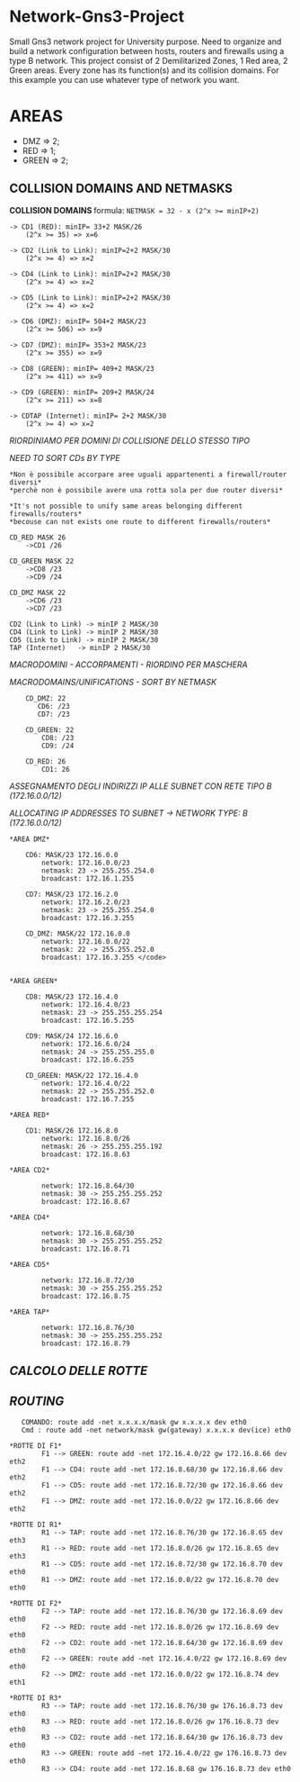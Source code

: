 # Network-Gns3-Project
Small Gns3 network project for University purpose. Need to organize and build a network configuration between hosts, routers and firewalls using a type B network.
This project consist of 2 Demilitarized Zones, 1 Red area, 2 Green areas. Every zone has its function(s) and its collision domains.
For this example you can use whatever type of network you want.

<h1> AREAS</h1>

 - DMZ => 2; 
 - RED => 1;
 - GREEN => 2;

<h2>COLLISION DOMAINS AND NETMASKS</h2>
 <b> COLLISION DOMAINS </b>
    formula: <code>NETMASK = 32 - x (2^x >= minIP+2)</code>
    
    -> CD1 (RED): minIP= 33+2 MASK/26
        (2^x >= 35) => x=6

    -> CD2 (Link to Link): minIP=2+2 MASK/30
        (2^x >= 4) => x=2

    -> CD4 (Link to Link): minIP=2+2 MASK/30
        (2^x >= 4) => x=2

    -> CD5 (Link to Link): minIP=2+2 MASK/30
        (2^x >= 4) => x=2

    -> CD6 (DMZ): minIP= 504+2 MASK/23
        (2^x >= 506) => x=9

    -> CD7 (DMZ): minIP= 353+2 MASK/23
        (2^x >= 355) => x=9

    -> CD8 (GREEN): minIP= 409+2 MASK/23
        (2^x >= 411) => x=9

    -> CD9 (GREEN): minIP= 209+2 MASK/24
        (2^x >= 211) => x=8

    -> CDTAP (Internet): minIP= 2+2 MASK/30
        (2^x >= 4) => x=2

*RIORDINIAMO PER DOMINI DI COLLISIONE DELLO STESSO TIPO*

*NEED TO SORT CDs BY TYPE*

    *Non è possibile accorpare aree uguali appartenenti a firewall/router diversi*
    *perchè non è possibile avere una rotta sola per due router diversi*
    
    *It's not possible to unify same areas belonging different firewalls/routers*
    *becouse can not exists one route to different firewalls/routers*

    CD_RED MASK 26
        ->CD1 /26
    
    CD_GREEN MASK 22
        ->CD8 /23
        ->CD9 /24
    
    CD_DMZ MASK 22
        ->CD6 /23
        ->CD7 /23

    CD2 (Link to Link) -> minIP 2 MASK/30
    CD4 (Link to Link) -> minIP 2 MASK/30
    CD5 (Link to Link) -> minIP 2 MASK/30
    TAP (Internet)   -> minIP 2 MASK/30

*MACRODOMINI - ACCORPAMENTI - RIORDINO PER MASCHERA*

*MACRODOMAINS/UNIFICATIONS - SORT BY NETMASK*

        CD_DMZ: 22
           CD6: /23
           CD7: /23
        
        CD_GREEN: 22
            CD8: /23
            CD9: /24

        CD_RED: 26
            CD1: 26



*ASSEGNAMENTO DEGLI INDIRIZZI IP ALLE SUBNET CON RETE TIPO B (172.16.0.0/12)*

*ALLOCATING IP ADDRESSES TO SUBNET -> NETWORK TYPE: B (172.16.0.0/12)*


    *AREA DMZ*
   
        CD6: MASK/23 172.16.0.0
            network: 172.16.0.0/23
            netmask: 23 -> 255.255.254.0
            broadcast: 172.16.1.255

        CD7: MASK/23 172.16.2.0
            network: 172.16.2.0/23
            netmask: 23 -> 255.255.254.0
            broadcast: 172.16.3.255

        CD_DMZ: MASK/22 172.16.0.0
            network: 172.16.0.0/22
            netmask: 22 -> 255.255.252.0 
            broadcast: 172.16.3.255 </code>
    
    
    *AREA GREEN*

        CD8: MASK/23 172.16.4.0
            network: 172.16.4.0/23
            netmask: 23 -> 255.255.255.254
            broadcast: 172.16.5.255

        CD9: MASK/24 172.16.6.0
            network: 172.16.6.0/24
            netmask: 24 -> 255.255.255.0
            broadcast: 172.16.6.255

        CD_GREEN: MASK/22 172.16.4.0
            network: 172.16.4.0/22
            netmask: 22 -> 255.255.252.0
            broadcast: 172.16.7.255

    *AREA RED*

        CD1: MASK/26 172.16.8.0
            network: 172.16.8.0/26
            netmask: 26 -> 255.255.255.192
            broadcast: 172.16.8.63

    *AREA CD2*

            network: 172.16.8.64/30
            netmask: 30 -> 255.255.255.252
            broadcast: 172.16.8.67

    *AREA CD4*

            network: 172.16.8.68/30
            netmask: 30 -> 255.255.255.252
            broadcast: 172.16.8.71

    *AREA CD5*

            network: 172.16.8.72/30
            netmask: 30 -> 255.255.255.252
            broadcast: 172.16.8.75

    *AREA TAP*

            network: 172.16.8.76/30
            netmask: 30 -> 255.255.255.252
            broadcast: 172.16.8.79

*<h2>CALCOLO DELLE ROTTE</h2>*
*<h2>ROUTING</h2>*

       COMANDO: route add -net x.x.x.x/mask gw x.x.x.x dev eth0
       Cmd : route add -net network/mask gw(gateway) x.x.x.x dev(ice) eth0

    *ROTTE DI F1*
            F1 --> GREEN: route add -net 172.16.4.0/22 gw 172.16.8.66 dev eth2
            F1 --> CD4: route add -net 172.16.8.68/30 gw 172.16.8.66 dev eth2
            F1 --> CD5: route add -net 172.16.8.72/30 gw 172.16.8.66 dev eth2
            F1 --> DMZ: route add -net 172.16.0.0/22 gw 172.16.8.66 dev eth2

    *ROTTE DI R1*
            R1 --> TAP: route add -net 172.16.8.76/30 gw 172.16.8.65 dev eth3
            R1 --> RED: route add -net 172.16.8.0/26 gw 172.16.8.65 dev eth3
            R1 --> CD5: route add -net 172.16.8.72/30 gw 172.16.8.70 dev eth0
            R1 --> DMZ: route add -net 172.16.0.0/22 gw 172.16.8.70 dev eth0

    *ROTTE DI F2*
            F2 --> TAP: route add -net 172.16.8.76/30 gw 172.16.8.69 dev eth0
            F2 --> RED: route add -net 172.16.8.0/26 gw 172.16.8.69 dev eth0
            F2 --> CD2: route add -net 172.16.8.64/30 gw 172.16.8.69 dev eth0
            F2 --> GREEN: route add -net 172.16.4.0/22 gw 172.16.8.69 dev eth0
            F2 --> DMZ: route add -net 172.16.0.0/22 gw 172.16.8.74 dev eth1

    *ROTTE DI R3*
            R3 --> TAP: route add -net 172.16.8.76/30 gw 176.16.8.73 dev eth0
            R3 --> RED: route add -net 172.16.8.0/26 gw 176.16.8.73 dev eth0
            R3 --> CD2: route add -net 172.16.8.64/30 gw 176.16.8.73 dev eth0
            R3 --> GREEN: route add -net 172.16.4.0/22 gw 176.16.8.73 dev eth0
            R3 --> CD4: route add -net 172.16.8.68 gw 176.16.8.73 dev eth0
